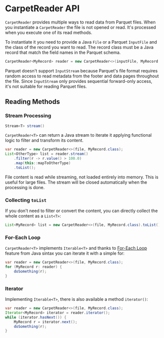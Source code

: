 # CarpetReader API

`CarpetReader` provides multiple ways to read data from Parquet files. When you instantiate a `CarpetReader` the file is not opened or read. It's processed when you execute one of its read methods.

To instantiate it you need to provide a Java `File` or a Parquet `InputFile` and the class of the record you want to read. The record class must be a Java record that match the field names in the Parquet schema.


```java
CarpetReader<MyRecord> reader = new CarpetReader<>(inputFile, MyRecord.class);
```

Parquet doesn't support `InputStream` because Parquet's file format requires random access to read metadata from the footer and data pages throughout the file. Since `InputStream` only provides sequential forward-only access, it's not suitable for reading Parquet files.

## Reading Methods

### Stream Processing

```java
Stream<T> stream()
```

`CarpetReader<T>` can return a Java stream to iterate it applying functional logic to filter and transform its content.

```java
var reader = new CarpetReader<>(file, MyRecord.class);
List<OtherType> list = reader.stream()
    .filter(r -> r.value() > 100.0)
    .map(this::mapToOtherType)
    .toList();
```

File content is read while streaming, not loaded entirely into memory. This is useful for large files. The stream will be closed automatically when the processing is done.

### Collecting `toList`

If you don't need to filter or convert the content, you can directly collect the whole content as a `List<T>`:

```java
List<MyRecord> list = new CarpetReader<>(file, MyRecord.class).toList();
```

### For-Each Loop

`CarpetReader<T>` implements `Iterable<T>` and thanks to [For-Each Loop](https://docs.oracle.com/javase/8/docs/technotes/guides/language/foreach.html) feature from Java sintax you can iterate it with a simple for:

```java
var reader = new CarpetReader<>(file, MyRecord.class);
for (MyRecord r: reader) {
    doSomething(r);
}
```

### Iterator

Implementing `Iterable<T>`, there is also available a method `iterator()`:

```java
var reader = new CarpetReader<>(file, MyRecord.class);
Iterator<MyRecord> iterator = reader.iterator();
while (iterator.hasNext()) {
    MyRecord r = iterator.next();
    doSomething(r);
}
```
